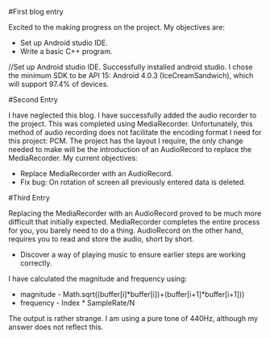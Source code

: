#First blog entry

Excited to the making progress on the project. My objectives are:
* Set up Android studio IDE.
* Write a basic C++ program.

//Set up Android studio IDE.
Successfully installed android studio. I chose the minimum SDK to be API 15: Android 4.0.3 (IceCreamSandwich), which will support 97.4% of devices. 


#Second Entry

I have neglected this blog. I have successfully added the audio recorder to the project. This was completed using MediaRecorder. Unfortunately, this method of audio recording does not facilitate the encoding format I need for this project: PCM. The project has the layout I require, the only change needed to make will be the introduction of an AudioRecord to replace the MediaRecorder. My current objectives:
* Replace MediaRecorder with an AudioRecord.
* Fix bug: On rotation of screen all previously entered data is deleted. 

#Third Entry

Replacing the MediaRecorder with an AudioRecord proved to be much more difficult that initially expected. MediaRecorder completes the entire process
for you, you barely need to do a thing. AudioRecord on the other hand, requires you to read and store the audio, short by short. 
* Discover a way of playing music to ensure earlier steps are working correctly. 

I have calculated the magnitude and frequency using:
* magnitude - Math.sqrt((buffer[i]*buffer[i])+(buffer[i+1]*buffer[i+1]))
* frequency - Index * SampleRate/N

The output is rather strange. I am using a pure tone of 440Hz, although my answer does not reflect this. 
